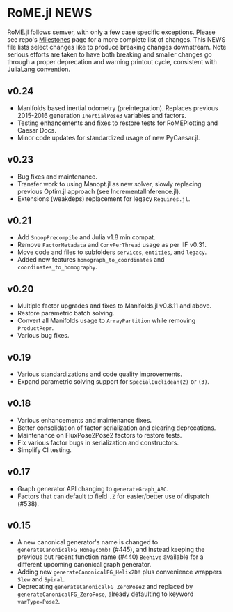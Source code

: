 # RoME.jl NEWS

RoME.jl follows semver, with only a few case specific exceptions.  Please see repo's [Milestones](https://github.com/JuliaRobotics/RoME.jl/milestones?state=closed) page for a more complete list of changes.  This NEWS file lists select changes like to produce breaking changes downstream.  Note serious efforts are taken to have both breaking and smaller changes go through a proper deprecation and warning printout cycle, consistent with JuliaLang convention.

## v0.24

- Manifolds based inertial odometry (preintegration).  Replaces previous 2015-2016 generation `InertialPose3` variables and factors.
- Testing enhancements and fixes to restore tests for RoMEPlotting and Caesar Docs.
- Minor code updates for standardized usage of new PyCaesar.jl.

## v0.23

- Bug fixes and maintenance.
- Transfer work to using Manopt.jl as new solver, slowly replacing previous Optim.jl approach (see IncrementalInference.jl).
- Extensions (weakdeps) replacement for legacy `Requires.jl`.

## v0.21

- Add `SnoopPrecompile` and Julia v1.8 min compat.
- Remove `FactorMetadata` and `ConvPerThread` usage as per IIF v0.31.
- Move code and files to subfolders `services`, `entities`, and `legacy`.
- Added new features `homograph_to_coordinates` and `coordinates_to_homography`.

## v0.20

- Multiple factor upgrades and fixes to Manifolds.jl v0.8.11 and above.
- Restore parametric batch solving.
- Convert all Manifolds usage to `ArrayPartition` while removing `ProductRepr`.
- Various bug fixes.

## v0.19

- Various standardizations and code quality improvements.
- Expand parametric solving support for `SpecialEuclidean(2)` or `(3)`.

## v0.18

- Various enhancements and maintenance fixes.
- Better consolidation of factor serialization and clearing deprecations.
- Maintenance on FluxPose2Pose2 factors to restore tests.
- Fix various factor bugs in serialization and constructors.
- Simplify CI testing.

## v0.17

- Graph generator API changing to `generateGraph_ABC`.
- Factors that can default to field `.Z` for easier/better use of dispatch (#538).

## v0.15

- A new canonical generator's name is changed to `generateCanonicalFG_Honeycomb!` (#445), and instead keeping the previous but recent function name (#440) `Beehive` available for a different upcoming canonical graph generator.
- Adding new `generateCanonicalFG_Helix2D!` plus convenience wrappers `Slew` and `Spiral`.
- Deprecating `generateCanonicalFG_ZeroPose2` and replaced by `generateCanonicalFG_ZeroPose`, already defaulting to keyword `varType=Pose2`.

